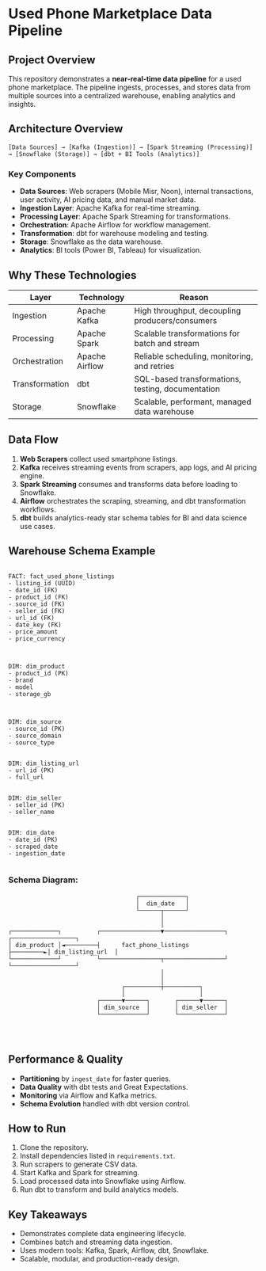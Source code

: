 # Used Phone Marketplace Data Pipeline

## Project Overview

This repository demonstrates a **near-real-time data pipeline** for a used phone marketplace. The pipeline ingests, processes, and stores data from multiple sources into a centralized warehouse, enabling analytics and insights.

## Architecture Overview

```
[Data Sources] → [Kafka (Ingestion)] → [Spark Streaming (Processing)] → [Snowflake (Storage)] → [dbt + BI Tools (Analytics)]
```

### Key Components

* **Data Sources**: Web scrapers (Mobile Misr, Noon), internal transactions, user activity, AI pricing data, and manual market data.
* **Ingestion Layer**: Apache Kafka for real-time streaming.
* **Processing Layer**: Apache Spark Streaming for transformations.
* **Orchestration**: Apache Airflow for workflow management.
* **Transformation**: dbt for warehouse modeling and testing.
* **Storage**: Snowflake as the data warehouse.
* **Analytics**: BI tools (Power BI, Tableau) for visualization.

## Why These Technologies

| Layer          | Technology     | Reason                                            |
| -------------- | -------------- | ------------------------------------------------- |
| Ingestion      | Apache Kafka   | High throughput, decoupling producers/consumers   |
| Processing     | Apache Spark   | Scalable transformations for batch and stream     |
| Orchestration  | Apache Airflow | Reliable scheduling, monitoring, and retries      |
| Transformation | dbt            | SQL-based transformations, testing, documentation |
| Storage        | Snowflake      | Scalable, performant, managed data warehouse      |

## Data Flow

1. **Web Scrapers** collect used smartphone listings.
2. **Kafka** receives streaming events from scrapers, app logs, and AI pricing engine.
3. **Spark Streaming** consumes and transforms data before loading to Snowflake.
4. **Airflow** orchestrates the scraping, streaming, and dbt transformation workflows.
5. **dbt** builds analytics-ready star schema tables for BI and data science use cases.

## Warehouse Schema Example

```

FACT: fact_used_phone_listings
- listing_id (UUID)
- date_id (FK)
- product_id (FK)
- source_id (FK)
- seller_id (FK)
- url_id (FK)
- date_key (FK)
- price_amount
- price_currency



DIM: dim_product
- product_id (PK)
- brand
- model
- storage_gb



DIM: dim_source
- source_id (PK)
- source_domain
- source_type


DIM: dim_listing_url
- url_id (PK)
- full_url


DIM: dim_seller
- seller_id (PK)
- seller_name


DIM: dim_date
- date_id (PK)
- scraped_date
- ingestion_date


```

### **Schema Diagram:**
```
                                    ┌─────────────┐
                                    │  dim_date   │
                                    └──────┬──────┘
                                           │
                                           │
┌─────────────┐          ┌─────────────────▼─────────────────┐          ┌──────────────────┐
│ dim_product │◄─────────┤      fact_phone_listings          ├─────────►│ dim_listing_url  │
└─────────────┘          └─────────────────┬─────────────────┘          └──────────────────┘
                                           │
                                           │
                                ┌──────────┼──────────┐
                                │                     │
                         ┌──────▼──────┐       ┌──────▼──────┐
                         │ dim_source  │       │ dim_seller  │
                         └─────────────┘       └─────────────┘
                                           



```



## Performance & Quality

* **Partitioning** by `ingest_date` for faster queries.
* **Data Quality** with dbt tests and Great Expectations.
* **Monitoring** via Airflow and Kafka metrics.
* **Schema Evolution** handled with dbt version control.


## How to Run

1. Clone the repository.
2. Install dependencies listed in `requirements.txt`.
3. Run scrapers to generate CSV data.
4. Start Kafka and Spark for streaming.
5. Load processed data into Snowflake using Airflow.
6. Run dbt to transform and build analytics models.

## Key Takeaways

* Demonstrates complete data engineering lifecycle.
* Combines batch and streaming data ingestion.
* Uses modern tools: Kafka, Spark, Airflow, dbt, Snowflake.
* Scalable, modular, and production-ready design.





